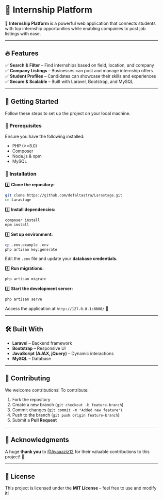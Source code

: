 
# 🌟 Internship Platform  

🚀 **Internship Platform** is a powerful web application that connects students with top internship opportunities while enabling companies to post job listings with ease.  

---

## 🔥 Features  

✅ **Search & Filter** – Find internships based on field, location, and company  
✅ **Company Listings** – Businesses can post and manage internship offers  
✅ **Student Profiles** – Candidates can showcase their skills and experiences  
✅ **Secure & Scalable** – Built with Laravel, Bootstrap, and MySQL  

---

## 🚀 Getting Started  

Follow these steps to set up the project on your local machine.  

### 📌 Prerequisites  
Ensure you have the following installed:  
- PHP (>=8.0)  
- Composer  
- Node.js & npm  
- MySQL  

### 🔧 Installation  

1️⃣ **Clone the repository:**  
```sh
git clone https://github.com/defaltastra/Larastage.git
cd Larastage
```

2️⃣ **Install dependencies:**  
```sh
composer install
npm install
```

3️⃣ **Set up environment:**  
```sh
cp .env.example .env
php artisan key:generate
```
Edit the `.env` file and update your **database credentials**.  

4️⃣ **Run migrations:**  
```sh
php artisan migrate 
```

5️⃣ **Start the development server:**  
```sh
php artisan serve
```
Access the application at `http://127.0.0.1:8000/` 🚀  

---

## 🛠 Built With  

- **Laravel** – Backend framework  
- **Bootstrap** – Responsive UI  
- **JavaScript (AJAX, jQuery)** – Dynamic interactions  
- **MySQL** – Database  

---

## 🤝 Contributing  

We welcome contributions! To contribute:  

1. Fork the repository  
2. Create a new branch (`git checkout -b feature-branch`)  
3. Commit changes (`git commit -m "Added new feature"`)  
4. Push to the branch (`git push origin feature-branch`)  
5. Submit a **Pull Request**  

---

## 💖 Acknowledgments  

A huge **thank you** to [@Ayaaaziz12](https://github.com/Ayaaaziz12) for their valuable contributions to this project! 🎉  

---

## 📜 License  

This project is licensed under the **MIT License** – feel free to use and modify it!  

